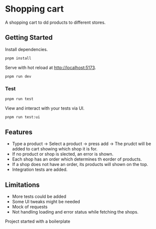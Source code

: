 
# Shopping cart

A shopping cart to dd products to different stores.

## Getting Started

Install dependencies.

```bash
pnpm install
```

Serve with hot reload at <http://localhost:5173>.

```bash
pnpm run dev
```

### Test

```bash
pnpm run test
```

View and interact with your tests via UI.

```bash
pnpm run test:ui
```

## Features

- Type a product -> Select a product -> press add -> The prudct will be added to cart showing which shop it is for.
- If no product or shop is slected, an error is shown.
- Each shop has an order which determines th eorder of products.
- If a shop does not have an order, its products will shown on the top.
- Integration tests are added.

## Limitations

- More tests could be added
- Some UI tweaks might be needed
- Mock of requests
- Not handling loading and error status while fetching the shops.

Project started with a boilerplate

